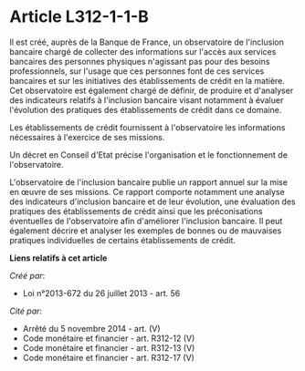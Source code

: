 # Article L312-1-1-B

Il est créé, auprès de la Banque de France, un observatoire de l'inclusion bancaire chargé de collecter des informations sur
l'accès aux services bancaires des personnes physiques n'agissant pas pour des besoins professionnels, sur l'usage que ces
personnes font de ces services bancaires et sur les initiatives des établissements de crédit en la matière. Cet observatoire
est également chargé de définir, de produire et d'analyser des indicateurs relatifs à l'inclusion bancaire visant notamment à
évaluer l'évolution des pratiques des établissements de crédit dans ce domaine.

Les établissements de crédit fournissent à l'observatoire les informations nécessaires à l'exercice de ses missions.

Un décret en Conseil d'Etat précise l'organisation et le fonctionnement de l'observatoire.

L'observatoire de l'inclusion bancaire publie un rapport annuel sur la mise en œuvre de ses missions. Ce rapport comporte
notamment une analyse des indicateurs d'inclusion bancaire et de leur évolution, une évaluation des pratiques des
établissements de crédit ainsi que les préconisations éventuelles de l'observatoire afin d'améliorer l'inclusion bancaire. Il
peut également décrire et analyser les exemples de bonnes ou de mauvaises pratiques individuelles de certains établissements
de crédit.

**Liens relatifs à cet article**

_Créé par_:

  - Loi n°2013-672 du 26 juillet 2013 - art. 56

_Cité par_:

  - Arrêté du 5 novembre 2014 - art. (V)
  - Code monétaire et financier - art. R312-12 (V)
  - Code monétaire et financier - art. R312-13 (V)
  - Code monétaire et financier - art. R312-17 (V)

